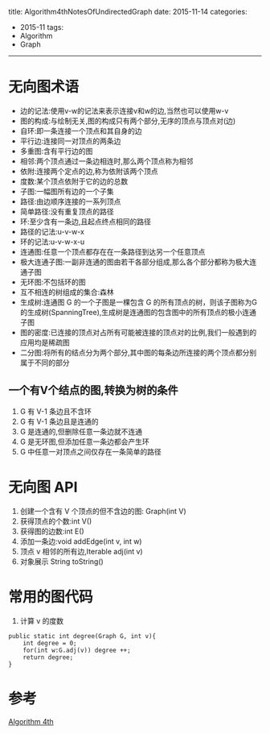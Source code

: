 title: Algorithm4thNotesOfUndirectedGraph
date: 2015-11-14
categories: 
- 2015-11
tags: 
 - Algorithm
 - Graph
---
# 无向图术语

* 边的记法:使用v-w的记法来表示连接v和w的边,当然也可以使用w-v
* 图的构成:与绘制无关,图的构成只有两个部分,无序的顶点与顶点对(边)
* 自环:即一条连接一个顶点和其自身的边
* 平行边:连接同一对顶点的两条边
* 多重图:含有平行边的图
* 相邻:两个顶点通过一条边相连时,那么两个顶点称为相邻
* 依附:连接两个定点的边,称为依附该两个顶点
* 度数:某个顶点依附于它的边的总数
* 子图:一幅图所有边的一个子集
* 路径:由边顺序连接的一系列顶点
* 简单路径:没有重复顶点的路径
* 环:至少含有一条边,且起点终点相同的路径
* 路径的记法:u-v-w-x
* 环的记法:u-v-w-x-u
* 连通图:任意一个顶点都存在在一条路径到达另一个任意顶点
* 极大连通子图:一副非连通的图由若干各部分组成,那么各个部分都称为极大连通子图
* 无环图:不包括环的图
* 互不相连的树组成的集合:森林
* 生成树:连通图 G 的一个子图是一棵包含 G 的所有顶点的树，则该子图称为G的生成树(SpanningTree),生成树是连通图的包含图中的所有顶点的极小连通子图
* 图的密度:已连接的顶点对占所有可能被连接的顶点对的比例,我们一般遇到的应用均是稀疏图
* 二分图:将所有的结点分为两个部分,其中图的每条边所连接的两个顶点都分别属于不同的部分

## 一个有V个结点的图,转换为树的条件
1. G 有 V-1 条边且不含环
2. G 有 V-1 条边且是连通的
3. G 是连通的,但删除任意一条边就不连通
4. G 是无环图,但添加任意一条边都会产生环
5. G 中任意一对顶点之间仅存在一条简单的路径

# 无向图 API

1. 创建一个含有 V 个顶点的但不含边的图: Graph(int V)
2. 获得顶点的个数:int V()
3. 获得图的边数:int E()
4. 添加一条边:void addEdge(int v, int w)
5. 顶点 v 相邻的所有边,Iterable<Integer> adj(int v)
6. 对象展示 String toString() 

# 常用的图代码

1. 计算 v 的度数
```
public static int degree(Graph G, int v){
	int degree = 0;
	for(int w:G.adj(v)) degree ++;
	return degree;
}
```

























































# 参考
[Algorithm 4th](https://algs4.cs.princeton.edu/home/)
